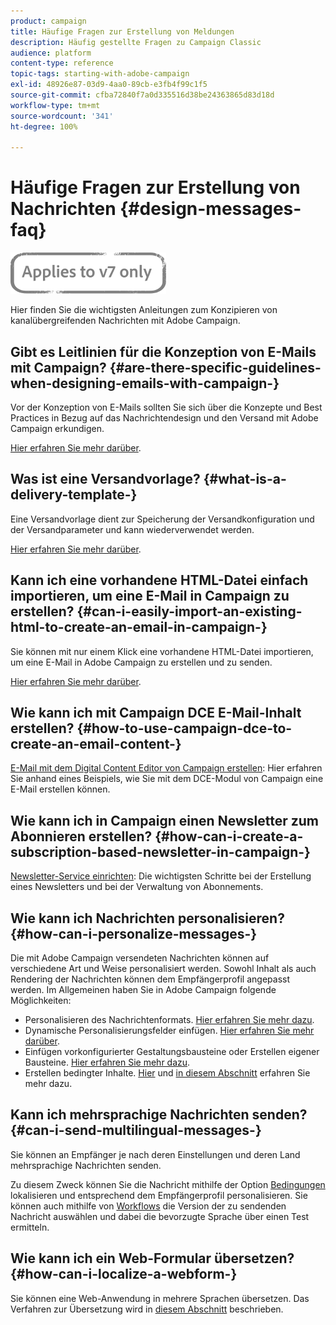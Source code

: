 ```yaml
---
product: campaign
title: Häufige Fragen zur Erstellung von Meldungen
description: Häufig gestellte Fragen zu Campaign Classic
audience: platform
content-type: reference
topic-tags: starting-with-adobe-campaign
exl-id: 48926e87-03d9-4aa0-89cb-e3fb4f99c1f5
source-git-commit: cfba72840f7a0d335516d38be24363865d83d18d
workflow-type: tm+mt
source-wordcount: '341'
ht-degree: 100%

---
```


# Häufige Fragen zur Erstellung von Nachrichten {#design-messages-faq}

![](../../assets/v7-only.svg)

Hier finden Sie die wichtigsten Anleitungen zum Konzipieren von kanalübergreifenden Nachrichten mit Adobe Campaign.

## Gibt es Leitlinien für die Konzeption von E-Mails mit Campaign? {#are-there-specific-guidelines-when-designing-emails-with-campaign-}

Vor der Konzeption von E-Mails sollten Sie sich über die Konzepte und Best Practices in Bezug auf das Nachrichtendesign und den Versand mit Adobe Campaign erkundigen.

[Hier erfahren Sie mehr darüber](../../delivery/using/delivery-best-practices.md).

## Was ist eine Versandvorlage? {#what-is-a-delivery-template-}

Eine Versandvorlage dient zur Speicherung der Versandkonfiguration und der Versandparameter und kann wiederverwendet werden.

[Hier erfahren Sie mehr darüber](../../delivery/using/about-templates.md).

## Kann ich eine vorhandene HTML-Datei einfach importieren, um eine E-Mail in Campaign zu erstellen? {#can-i-easily-import-an-existing-html-to-create-an-email-in-campaign-}

Sie können mit nur einem Klick eine vorhandene HTML-Datei importieren, um eine E-Mail in Adobe Campaign zu erstellen und zu senden.

[Hier erfahren Sie mehr darüber](../../delivery/using/defining-the-email-content.md#message-content).

## Wie kann ich mit Campaign DCE E-Mail-Inhalt erstellen? {#how-to-use-campaign-dce-to-create-an-email-content-}

[E-Mail mit dem Digital Content Editor von Campaign erstellen](../../web/using/use-case--creating-an-email-delivery.md): Hier erfahren Sie anhand eines Beispiels, wie Sie mit dem DCE-Modul von Campaign eine E-Mail erstellen können.

## Wie kann ich in Campaign einen Newsletter zum Abonnieren erstellen? {#how-can-i-create-a-subscription-based-newsletter-in-campaign-}

[Newsletter-Service einrichten](../../delivery/using/managing-subscriptions.md): Die wichtigsten Schritte bei der Erstellung eines Newsletters und bei der Verwaltung von Abonnements.

## Wie kann ich Nachrichten personalisieren? {#how-can-i-personalize-messages-}

Die mit Adobe Campaign versendeten Nachrichten können auf verschiedene Art und Weise personalisiert werden. Sowohl Inhalt als auch Rendering der Nachrichten können dem Empfängerprofil angepasst werden. Im Allgemeinen haben Sie in Adobe Campaign folgende Möglichkeiten:

* Personalisieren des Nachrichtenformats. [Hier erfahren Sie mehr dazu](../../delivery/using/defining-the-email-content.md#message-content).
* Dynamische Personalisierungsfelder einfügen. [Hier erfahren Sie mehr darüber](../../delivery/using/personalization-fields.md).
* Einfügen vorkonfigurierter Gestaltungsbausteine oder Erstellen eigener Bausteine. [Hier erfahren Sie mehr dazu](../../delivery/using/personalization-blocks.md).
* Erstellen bedingter Inhalte. [Hier](../../delivery/using/conditional-content.md) und [in diesem Abschnitt](../../delivery/using/conditional-content.md) erfahren Sie mehr dazu.

## Kann ich mehrsprachige Nachrichten senden? {#can-i-send-multilingual-messages-}

Sie können an Empfänger je nach deren Einstellungen und deren Land mehrsprachige Nachrichten senden.

Zu diesem Zweck können Sie die Nachricht mithilfe der Option [Bedingungen](../../delivery/using/conditional-content.md) lokalisieren und entsprechend dem Empfängerprofil personalisieren. Sie können auch mithilfe von [Workflows](../../workflow/using/split.md) die Version der zu sendenden Nachricht auswählen und dabei die bevorzugte Sprache über einen Test ermitteln.

## Wie kann ich ein Web-Formular übersetzen? {#how-can-i-localize-a-webform-}

Sie können eine Web-Anwendung in mehrere Sprachen übersetzen. Das Verfahren zur Übersetzung wird in [diesem Abschnitt](../../web/using/translating-a-web-form.md) beschrieben.
